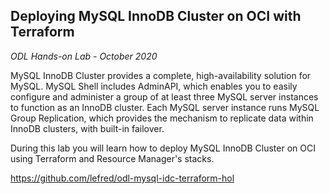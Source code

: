 ## Deploying MySQL InnoDB Cluster on OCI with Terraform

*ODL Hands-on Lab - October 2020*

MySQL InnoDB Cluster provides a complete, high-availability solution for MySQL. MySQL Shell includes AdminAPI, which enables you to easily configure and administer a group of at least three MySQL server instances to function as an InnoDB cluster. Each MySQL server instance runs MySQL Group Replication, which provides the mechanism to replicate data within InnoDB clusters, with built-in failover.

During this lab you will learn how to deploy MySQL InnoDB Cluster on OCI using Terraform and Resource Manager's stacks.

https://github.com/lefred/odl-mysql-idc-terraform-hol
